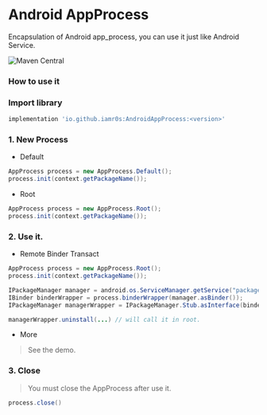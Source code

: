 # Android AppProcess

Encapsulation of Android app_process, you can use it just like Android Service.

![Maven Central](https://img.shields.io/maven-central/v/io.github.iamr0s/AndroidAppProcess)

### How to use it

### Import library

```Groovy
implementation 'io.github.iamr0s:AndroidAppProcess:<version>'
```

### 1. New Process

- Default

```java
AppProcess process = new AppProcess.Default();
process.init(context.getPackageName());
```

- Root

```java
AppProcess process = new AppProcess.Root();
process.init(context.getPackageName());
```

### 2. Use it.

- Remote Binder Transact

```java
AppProcess process = new AppProcess.Root();
process.init(context.getPackageName());

IPackageManager manager = android.os.ServiceManager.getService("package");
IBinder binderWrapper = process.binderWrapper(manager.asBinder());
IPackageManager managerWrapper = IPackageManager.Stub.asInterface(binderWrapper);

managerWrapper.uninstall(...) // will call it in root.
```

- More

> See the demo.

### 3. Close

> You must close the AppProcess after use it.

```java
process.close()
```
